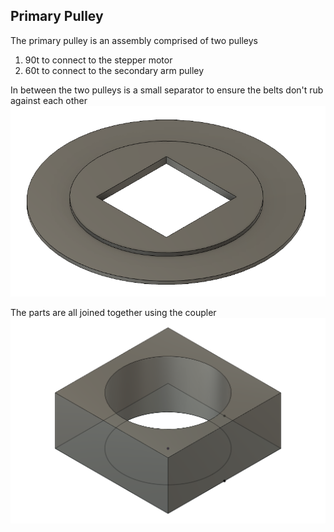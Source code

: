 ## Primary Pulley
The primary pulley is an assembly comprised of two pulleys
1. 90t to connect to the stepper motor
2. 60t to connect to the secondary arm pulley

In between the two pulleys is a small separator to ensure the belts don't rub against each other
![Primary Arm](separator.png?raw=true)

The parts are all joined together using the coupler
![Coupler](coupler.png?raw=true)
